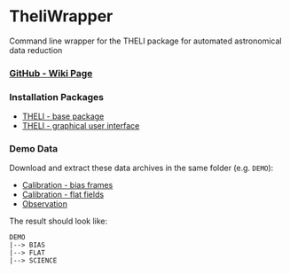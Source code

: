 # TheliWrapper
Command line wrapper for the THELI package for automated astronomical data reduction


### [GitHub - Wiki Page](https://github.com/jlvdb/TheliWrapper/wiki)


### Installation Packages
* [THELI - base package](https://github.com/jlvdb/TheliWrapper/raw/gh-pages/INSTALL/theli-1.9.5.tgz)
* [THELI - graphical user interface](https://github.com/jlvdb/TheliWrapper/raw/gh-pages/INSTALL/gui-2.10.3_modified.tar.gz)


### Demo Data

Download and extract these data archives in the same folder (e.g. `DEMO`):

* [Calibration - bias frames](https://github.com/jlvdb/TheliWrapper/raw/gh-pages/usage-demo/BIAS.tar.bz2)
* [Calibration - flat fields](https://github.com/jlvdb/TheliWrapper/raw/gh-pages/usage-demo/FLAT.tar.bz2)
* [Observation](https://github.com/jlvdb/TheliWrapper/raw/gh-pages/usage-demo/SCIENCE.tar.bz2)

The result should look like:
    
    DEMO
    |--> BIAS
    |--> FLAT
    |--> SCIENCE
